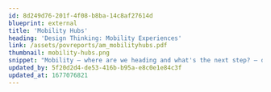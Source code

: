 ```yaml
---
id: 8d249d76-201f-4f08-b8ba-14c8af27614d
blueprint: external
title: 'Mobility Hubs'
heading: 'Design Thinking: Mobility Experiences'
link: /assets/povreports/am_mobilityhubs.pdf
thumbnail: mobility-hubs.png
snippet: "Mobility – where are we heading and what's the next step? – download the report"
updated_by: 5f20d2d4-de53-416b-b95a-e8c0e1e84c3f
updated_at: 1677076821
---
```

